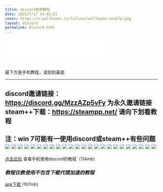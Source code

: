 ```yaml
---
title: discord使用教程
date: 2022/7/17 14:02:21
cover: https://w.wallhaven.cc/full/ox/wallhaven-ox1k7p.png
layout: discord
permalink: discord.html
---
```


<iframe frameborder="no" border="0" marginwidth="0" marginheight="0" width=330 height=86 src="//music.163.com/outchain/player?type=2&id=1315395817&auto=1&height=66"></iframe>


最下方是手机教程，请划到最底

---------------------------------
discord邀请链接：https://discord.gg/MzzAZp5vFy 为永久邀请链接
steam++下载：https://steampp.net/
**请向下划看教程**
---------------------------------------
注：win 7可能有一使用discord或steam++有些问题
![](https://z3.ax1x.com/2021/10/01/4T6dQU.png)
![](https://z3.ax1x.com/2021/10/01/4T6cJx.png)
![](https://z3.ax1x.com/2021/10/01/4T6NWV.png)
![](https://z3.ax1x.com/2021/10/01/4T6UzT.png)
![](https://z3.ax1x.com/2021/10/01/4T6rw9.png)
![](https://z3.ax1x.com/2021/10/01/4T6Yiq.png)
![](https://z3.ax1x.com/2021/10/01/4T6soR.png)
![](https://z3.ax1x.com/2021/10/01/4T6wyF.png)
![](https://z3.ax1x.com/2021/10/01/4T6tJ0.png)
![](https://z3.ax1x.com/2021/10/01/4T66F1.png)
![](https://z3.ax1x.com/2021/10/01/4T60L4.png)
![](https://z3.ax1x.com/2021/10/01/4T6DeJ.png)
![](https://z3.ax1x.com/2021/10/01/4T6gW6.png)
![](https://img13.360buyimg.com/ddimg/jfs/t1/6069/21/13597/99341/61481619E583179d7/0e181acf32ff24c2.png)
![](https://img11.360buyimg.com/ddimg/jfs/t1/211140/23/1346/133823/61481619E098e2c95/0e26255fc9190c82.png)
![](https://img12.360buyimg.com/ddimg/jfs/t1/203101/7/7329/72683/61481619E6bff72de/0d9621afbc18d30e.png)
![](https://img10.360buyimg.com/ddimg/jfs/t1/88134/27/19221/83964/61481619Edb99e784/156753642cc3a4fc.png)
![](https://img14.360buyimg.com/ddimg/jfs/t1/205593/3/7371/138370/61481619Eeba941cb/6f535d5dbad7d604.png)
![](https://img14.360buyimg.com/ddimg/jfs/t1/176757/20/21551/128754/61481619E3d1b2718/87bbcf04320611bf.png)
![](https://img13.360buyimg.com/ddimg/jfs/t1/200288/24/9122/8948/61481619Eae69eef0/00726f228808f7e0.png)
![](https://img10.360buyimg.com/ddimg/jfs/t1/120773/21/19735/138204/61481619E34b6c780/c997f5a1d2afc113.png)
![](https://img11.360buyimg.com/ddimg/jfs/t1/199789/11/9152/116946/61481619E0b0642a0/bc87bdcf250972e7.png)
![](https://img11.360buyimg.com/ddimg/jfs/t1/203261/9/7336/222434/6148161aEc28a8aa7/b8aede4b1e4723fd.png)
![](https://img12.360buyimg.com/ddimg/jfs/t1/88317/35/18013/165632/61481619E9ced0c8b/18f06e6b8baf661f.png)
---------------------------------------
[点击此处](https://chuxueyu.ml/cxy/Others/discord%20%E6%89%8B%E6%9C%BA%E8%BF%9B%E5%85%A5%E6%95%99%E7%A8%8B.mp4?preview) 查看手机使用discord的教程（114mb）
### _教程仅教使用不包含下载代理加速的教程_
[apk下载](https://chuxueyu.ml/cxy/Others/Discord_126.17%20-%20Stable.apk) (107mb)